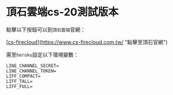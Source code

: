 <!-- # 部署流程 -->
# 頂石雲端cs-20測試版本

<!-- 點擊以下按鈕一鍵部署至 heroku： -->
點擊以下按鈕可以到`頂石雲端`官網：

<!-- [![Deploy](https://www.herokucdn.com/deploy/button.svg)](https://heroku.com/deploy) -->
[[cs-firecloud](https://user-images.strikinglycdn.com/res/hrscywv4p/image/upload/c_limit,fl_lossy,h_300,w_300,f_auto,q_auto/1487003/397335_995431.png)](https://www.cs-firecloud.com.tw/ "點擊至頂石官網")

需至`heroku`設定以下環境變數：


```
LINE_CHANNEL_SECRET=
LINE_CHANNEL_TOKEN=
LIFF_COMPACT=
LIFF_TALL=
LIFF_FULL=
```

